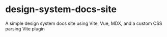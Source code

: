 # design-system-docs-site
A simple design system docs site using Vite, Vue, MDX, and a custom CSS parsing Vite plugin
